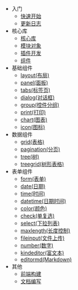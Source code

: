 - 入门
    - [快速开始](start.md)
    - [更新日志](log.md)
- 核心库
    - [核心库](core/core.md)
    - [模块对象](core/modules.md)
    - [插件开发](core/plugin.md)
    - [组件](core/component.md)
- 基础组件
    - [layout(布局)](basic/layout.md)
    - [panel(面板)](basic/panel.md)
    - [tabs(标签页)](basic/tabs.md)
    - [dialog(对话框)](basic/dialog.md)
    - [group(控件分组)](basic/group.md)
    - [print(打印)](basic/print.md)
    - [chart(图表)](basic/chart.md)
    - [icon(图标)](basic/icon.html)
- 数据组件
    - [grid(表格)](data/grid.md)
    - [pagination(分页)](data/pagination.md)
    - [tree(树)](data/tree.md)
    - [treegrid(树形表格)](data/treegrid.md)
- 表单组件
    - [form(表单)](form/form.md)
    - [date(日期)](form/date.md)
    - [time(时间)](form/time.md)
    - [datetime(日期时间)](form/datetime.md)
    - [color(颜色)](form/color.md)
    - [check(单复选)](form/check.md)
    - [select(下拉列表)](form/select.md)
    - [maxlength(长度控制)](form/maxlength.md)
    - [fileinput(文件上传)](form/fileinput.md)
    - [number(数字)](form/number.md)
    - [kindeditor(富文本)](form/kindeditor.md)
    - [editormd(Markdown)](form/editormd.md)
- 其他
    - [前端构建](other/fis3.md)
    - [文档编写](other/docsify.md)

